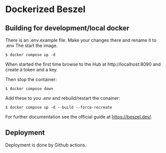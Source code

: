 # Dockerized Beszel

## Building for development/local docker

There is an .env.example file.
Make your changes there and rename it to .env
The start the image.

    $ docker compose up -d

When started the first time browse to the Hub at http://localhost:8090 and create a token and a key. 

Then stop the container:

    $ docker compose down

Add these to you .env and rebuild/restart the conainer:

    $ docker compose up -d --build --force-recreate

For further documentation see the official guide at https://beszel.dev/.

## Deployment

Deployment is done by Github actions.

